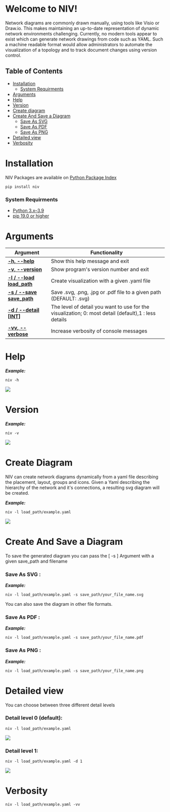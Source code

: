 # Welcome to NIV!

Network diagrams are commonly drawn manually, using tools like Visio or Draw.io. This makes maintaining an up-to-date representation of dynamic network environments challenging. Currently, no modern tools appear to exist which can generate network drawings from code such as YAML. Such a machine readable format would allow administrators to automate the visualization of a topology and to track document changes using version control.

## Table of Contents
	 
- [Installation](#installation)
  * [System Requirments](#system-requirments)
 - [Arguments](#arguments)
 - [Help](#help)
 - [Version](#version)
 - [Create diagram](#create-diagram)
 - [Create And Save a Diagram](#create-and-save-a-diagram)
      * [Save As SVG](#save-as-svg)
      * [Save As PDF](#save-as-pdf)
      * [Save As PNG](#save-as-png)
 - [Detailed view](#detailed-view)
 - [Verbosity](#verbosity)

 

# Installation

NIV Packages are available on [Python Package Index](https://pypi.org/project/niv/)

```
pip install niv
````
### System Requirments

 - [Python 3.x–3.9](https://www.python.org/downloads/)
 - [pip 19.0 or higher](https://pip.pypa.io/en/stable/installing/)

# Arguments
| Argument | Functionality |
|--|--|
|[**-h, --help**](#help)|Show this help message and exit|
|[**-v, --version**](#version)|Show program's version number and exit|
|[**-l / --load load_path**](#create-diagram)|Create visualization with a given .yaml file  |
|[**-s / --save save_path**](#create-and-save-a-diagram)|Save .svg, .png, .jpg or .pdf file to a given path (DEFAULT: .svg)  |
|[**-d / --detail [INT]**](#detailed-view)| The level of detail you want to use for the visualization; 0: most detail (default),1 : less details |
|[**-vv, --verbose**](#verbosity)  | Increase verbosity of console messages |

# Help
***Example:***
```
niv -h
```
![](./img/help.PNG)
# Version
***Example:***
 ```
niv -v
```
![](./img/version.PNG)
# Create Diagram 

NIV can create network diagrams dynamically from a yaml file describing the placement, layout, groups and icons. Given a Yaml describing the hierarchy of the network and it's connections, a resulting svg diagram will be created.

***Example:***
```
niv -l load_path/example.yaml
```
![](./img/Niv_topologie.PNG)
# Create And Save a Diagram
To save the generated diagram you can pass the  [ -s ]   Argument with a given save_path and filename

### Save As SVG :

***Example:***
```
niv -l load_path/example.yaml -s save_path/your_file_name.svg
```
You can also save the diagram in other file formats.
### Save As PDF :

***Example:***
```
niv -l load_path/example.yaml -s save_path/your_file_name.pdf
```
### Save As PNG :

***Example:***
```
niv -l load_path/example.yaml -s save_path/your_file_name.png
```
# Detailed view
You can choose between three different detail levels
### Detail level 0 (default):
```
niv -l load_path/example.yaml 
```	
![](./img/Detail0.png)
### Detail level 1:
```
niv -l load_path/example.yaml -d 1
```
![](./img/Detail1.png)

# Verbosity
```
niv -l load_path/example.yaml -vv
```
